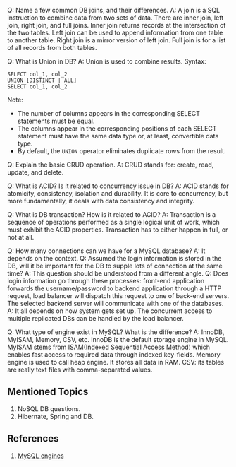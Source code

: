 Q: Name a few common DB joins, and their differences.
A:  A join is a SQL instruction to combine data from two sets of data.  There are inner join, left join, right join, and full joins. 
Inner join returns records at the intersection of the two tables. 
Left join can be used to append information from one table  to another table. 
Right join is a mirror version of left join. 
Full join is for a list of all records from both tables. 

Q: What is Union in DB?
A: Union is used to combine results. 
Syntax: 

```
SELECT col_1, col_2
UNION [DISTINCT | ALL]
SELECT col_1, col_2
```
Note: 
- The number of columns appears in the corresponding SELECT statements must be equal. 
- The columns appear in the corresponding positions of each SELECT statement must have the same data type or, at least, convertible data type. 
- By default, the `UNION` operator eliminates duplicate rows from the result. 

Q: Explain the basic CRUD operation. 
A: CRUD stands for: create, read, update, and delete. 

Q: What is ACID? Is it related to concurrency issue in DB? 
A: ACID stands for atomicity, consistency, isolation and durability. It is core to concurrency, but more fundamentally, it deals with data consistency and integrity.

Q: What is DB transaction? How is it related to ACID?
A: Transaction is a sequence of operations performed as a single logical unit of work, which must exhibit the ACID properties. Transaction has to either happen in full, or not at all. 

Q: How many connections can we have for a MySQL database?
A: It depends on the context. 
Q: Assumed the login information is stored in the DB, will it be important for the DB to supple lots of connection at the same time?
A: This question should be understood from a different angle.
Q: Does login information go through these processes: front-end application forwards the username/password to backend application through a HTTP request, load balancer will dispatch this request to one of back-end servers.  The selected backend server will communicate with one of the databases.
A: It all depends on how system gets set up. The concurrent access to multiple replicated DBs can be handled by the load balancer. 

Q: What type of engine exist in MySQL? What is the difference?
A: InnoDB, MyISAM, Memory, CSV, etc. 
InnoDB  is the default storage engine in MySQL. 
MyISAM stems from ISAM(Indexed Sequential Access Method) which enables fast access to required data through indexed key-fields. 
Memory engine is used to call heap engine. It stores all data in RAM. 
CSV: its tables are really text files with comma-separated values.

## Mentioned Topics
1. NoSQL DB questions.
2. Hibernate, Spring and DB.

## References
1. [MySQL engines](http://dev.mysql.com/doc/refman/5.7/en/storage-engines.html)

